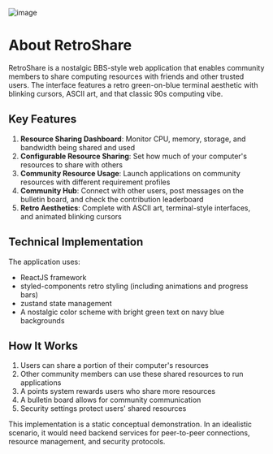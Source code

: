 ![image](https://github.com/user-attachments/assets/2ef4e737-8808-443e-b0ed-f36aad788417)


# About RetroShare
RetroShare is a nostalgic BBS-style web application that enables community members to share computing resources with friends and other trusted users. The interface features a retro green-on-blue terminal aesthetic with blinking cursors, ASCII art, and that classic 90s computing vibe.

## Key Features
1. **Resource Sharing Dashboard**: Monitor CPU, memory, storage, and bandwidth being shared and used
1. **Configurable Resource Sharing**: Set how much of your computer's resources to share with others
1. **Community Resource Usage**: Launch applications on community resources with different requirement profiles
1. **Community Hub**: Connect with other users, post messages on the bulletin board, and check the contribution leaderboard
1. **Retro Aesthetics**: Complete with ASCII art, terminal-style interfaces, and animated blinking cursors

## Technical Implementation
The application uses:

* ReactJS framework
* styled-components retro styling (including animations and progress bars)
* zustand state management
* A nostalgic color scheme with bright green text on navy blue backgrounds

## How It Works

1. Users can share a portion of their computer's resources
1. Other community members can use these shared resources to run applications
1. A points system rewards users who share more resources
1. A bulletin board allows for community communication
1. Security settings protect users' shared resources

This implementation is a static conceptual demonstration. In an idealistic scenario, it would need backend services for peer-to-peer connections, resource management, and security protocols.
